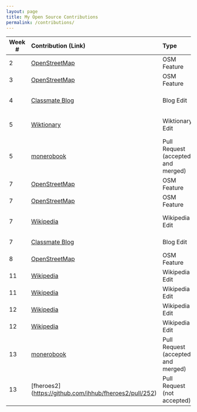 ```yaml
---
layout: page
title: My Open Source Contributions
permalink: /contributions/
---
```


<!--
Type of the contribution should be "Wikipedia edit", "OpenStreet Map feature", "Project Documentation", "Project Code", "Blog Edit", etc.

The description should include a brief summary of what you did.

Replace the first row below with your contribution.

-->


| Week #       | Contribution (Link)  | Type  | Description |
|---|:---|:---|:---|
|  2  | [OpenStreetMap](https://openstreetmap.org/changeset/74404265) | OSM Feature | added church |
|  3  | [OpenStreetMap](https://openstreetmap.org/changeset/74738073) | OSM Feature | added bench |
|  4  | [Classmate Blog](https://github.com/hunter-college-ossd-fall-2019/ariella879-weekly/pull/2) | Blog Edit | deleted unnecesary lines |
|  5  | [Wiktionary](https://en.wiktionary.org/w/index.php?title=pleat&oldid=54313932) | Wiktionary Edit | added pronunciation to word |
|  5  | [monerobook](https://github.com/monerobook/monerobook/pull/74) | Pull Request (accepted and merged) | spelling, capitalization, and punctuation fixed |
|  7  | [OpenStreetMap](https://openstreetmap.org/changeset/75471058) | OSM Feature | added bench |
|  7  | [OpenStreetMap](https://openstreetmap.org/changeset/75628411) | OSM Feature | added bench |
|  7  | [Wikipedia](https://en.wikipedia.org/wiki/JoJo%27s_Bizarre_Adventure_(video_game)) | Wikipedia Edit | edited for clearer wording |
|  7  | [Classmate Blog](https://github.com/hunter-college-ossd-fall-2019/sjku1-weekly/pull/4) | Blog Edit | Fixed run-on sentence |
|  8  | [OpenStreetMap](https://www.openstreetmap.org/changeset/76074439) | OSM Feature | added bench |
| 11  | [Wikipedia](https://en.wikipedia.org/w/index.php?title=M.U.G.E.N&diff=prev&oldid=925103561) | Wikipedia Edit | changed wording |
| 11  | [Wikipedia](https://en.wikipedia.org/w/index.php?title=Nokia_N900&diff=prev&oldid=925529356) | Wikipedia Edit | made a word plural |
| 12  | [Wikipedia](https://en.wikipedia.org/w/index.php?title=Nokia_N9&diff=prev&oldid=926695729) | Wikipedia Edit | made a word plural |
| 12  | [Wikipedia](https://en.wikipedia.org/w/index.php?title=Nokia_N800&diff=prev&oldid=926759284) | Wikipedia Edit | added a word |
| 13  | [monerobook](https://github.com/monerobook/monerobook/pull/79) | Pull Request (accepted and merged) | Punctuation and spelling mistakes fixed |
| 13  | [fheroes2] (https://github.com/ihhub/fheroes2/pull/252) | Pull Request (not accepted) | GitHub Project Contribution | Created alternative to hard-coded stats that take effect when XML method fails |
